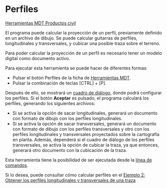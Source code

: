 # Perfiles

[Herramientas MDT Productos civil](../fichas-de-herramientas/ficha-de-herramientas-mdt/productos-civil.md)

El programa puede calcular la proyección de un perfil, previamente definido en un archivo de dibujo. Se puede calcular guitarras de perfiles, longitudinales y transversales, y cubicar una posible traza sobre el terreno.

Para poder calcular la proyección de un perfil es necesario tener un modelo digital como documento activo.

Para ejecutar esta herramienta se puede hacer de diferentes formas:

* Pulsar el botón  Perfiles de la ficha de [Herramientas MDT](../fichas-de-herramientas/ficha-de-herramientas-mdt/).
* Pulsar la combinación de teclas \[CTRL] + \[P].

Después de ello, se mostrará un [cuadro de diálogo](../herramientas-mdt/perfiles/), donde podrá configurar los perfiles. Si el botón **Aceptar** es pulsado, el programa calculará los perfiles, generando los siguientes archivos:

* Si se activa la opción de sacar longitudinales, generará un documento con formato de dibujo con los perfiles longitudinales.
* Si se activa la opción de sacar transversales, generará un documento con formato de dibujo con los perfiles transversales y otro con los perfiles longitudinales y transversales proyectados sobre la cartografía en planta. Además, dependerá si el cuadro de diálogo de los perfiles transversales, se activa la opción de cubicar la traza, ya que entonces, generará otro documento con la cubicación de la traza.

Esta herramienta tiene la posibilidad de ser ejecutada desde la [línea de comandos](../desde-linea-de-comando/linea-de-comando-perfiles.md).

Si lo desea, puede consultar cómo calcular perfiles en el [Ejemplo 2: Obtener los perfiles longitudinales y transversales de una traza](../ejemplos/ejemplo2.md)
